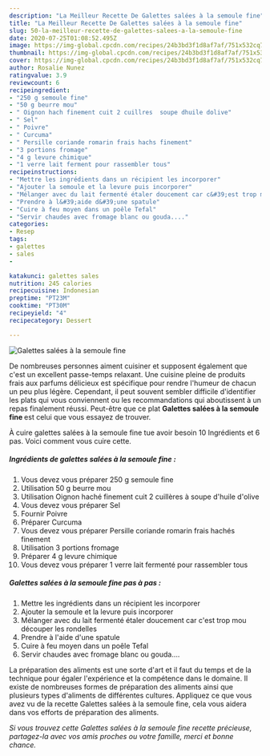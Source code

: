 ```yaml
---
description: "La Meilleur Recette De Galettes salées à la semoule fine"
title: "La Meilleur Recette De Galettes salées à la semoule fine"
slug: 50-la-meilleur-recette-de-galettes-salees-a-la-semoule-fine
date: 2020-07-25T01:08:52.495Z
image: https://img-global.cpcdn.com/recipes/24b3bd3f1d8af7af/751x532cq70/galettes-salees-a-la-semoule-fine-photo-principale-de-la-recette.jpg
thumbnail: https://img-global.cpcdn.com/recipes/24b3bd3f1d8af7af/751x532cq70/galettes-salees-a-la-semoule-fine-photo-principale-de-la-recette.jpg
cover: https://img-global.cpcdn.com/recipes/24b3bd3f1d8af7af/751x532cq70/galettes-salees-a-la-semoule-fine-photo-principale-de-la-recette.jpg
author: Rosalie Nunez
ratingvalue: 3.9
reviewcount: 6
recipeingredient:
- "250 g semoule fine"
- "50 g beurre mou"
- " Oignon hach finement cuit 2 cuillres  soupe dhuile dolive"
- " Sel"
- " Poivre"
- " Curcuma"
- " Persille coriande romarin frais hachs finement"
- "3 portions fromage"
- "4 g levure chimique"
- "1 verre lait ferment pour rassembler tous"
recipeinstructions:
- "Mettre les ingrédients dans un récipient les incorporer"
- "Ajouter la semoule et la levure puis incorporer"
- "Mélanger avec du lait fermenté étaler doucement car c&#39;est trop mou découper les rondelles"
- "Prendre à l&#39;aide d&#39;une spatule"
- "Cuire à feu moyen dans un poêle Tefal"
- "Servir chaudes avec fromage blanc ou gouda...."
categories:
- Resep
tags:
- galettes
- sales
- 

katakunci: galettes sales  
nutrition: 245 calories
recipecuisine: Indonesian
preptime: "PT23M"
cooktime: "PT30M"
recipeyield: "4"
recipecategory: Dessert

---
```



![Galettes salées à la semoule fine](https://img-global.cpcdn.com/recipes/24b3bd3f1d8af7af/751x532cq70/galettes-salees-a-la-semoule-fine-photo-principale-de-la-recette.jpg)

De nombreuses personnes aiment cuisiner et supposent également que c'est un excellent passe-temps relaxant. Une cuisine pleine de produits frais aux parfums délicieux est spécifique pour rendre l'humeur de chacun un peu plus légère. Cependant, il peut souvent sembler difficile d'identifier les plats qui vous conviennent ou les recommandations qui aboutissent à un repas finalement réussi. Peut-être que ce plat <strong> Galettes salées à la semoule fine </strong> est celui que vous essayez de trouver.

<!--inarticleads1-->

À cuire galettes salées à la semoule fine tue avoir besoin 10 Ingrédients et 6 pas. Voici comment vous cuire cette.

##### Ingrédients de galettes salées à la semoule fine :

1. Vous devez vous préparer 250 g semoule fine
1. Utilisation 50 g beurre mou
1. Utilisation  Oignon haché finement cuit 2 cuillères à soupe d&#39;huile d&#39;olive
1. Vous devez vous préparer  Sel
1. Fournir  Poivre
1. Préparer  Curcuma
1. Vous devez vous préparer  Persille coriande romarin frais hachés finement
1. Utilisation 3 portions fromage
1. Préparer 4 g levure chimique
1. Vous devez vous préparer 1 verre lait fermenté pour rassembler tous




<!--inarticleads2-->

##### Galettes salées à la semoule fine pas à pas :

1. Mettre les ingrédients dans un récipient les incorporer
1. Ajouter la semoule et la levure puis incorporer
1. Mélanger avec du lait fermenté étaler doucement car c&#39;est trop mou découper les rondelles
1. Prendre à l&#39;aide d&#39;une spatule
1. Cuire à feu moyen dans un poêle Tefal
1. Servir chaudes avec fromage blanc ou gouda....




<!--inarticleads1-->

<p>
La préparation des aliments est une sorte d'art et il faut du temps et de la technique pour égaler l'expérience et la compétence dans le domaine. Il existe de nombreuses formes de préparation des aliments ainsi que plusieurs types d'aliments de différentes cultures. Appliquez ce que vous avez vu de la recette Galettes salées à la semoule fine, cela vous aidera dans vos efforts de préparation des aliments.
</p>

<p>
<i>Si vous trouvez cette Galettes salées à la semoule fine recette précieuse, partagez-la avec vos amis proches ou votre famille, merci et bonne chance.</i>
</p>
